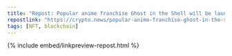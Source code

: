 ```yaml
---
title: "Repost: Popular anime franchise Ghost in the Shell will be launched as NFT collection on Oct. 31"
repostlink: "https://crypto.news/popular-anime-franchise-ghost-in-the-shell-will-be-launched-as-nft-collection-on-oct-31/"
tags: [NFT, blockchain]
---
```


{% include embed/linkpreview-repost.html %}
